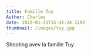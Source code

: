 ```yaml
---
title: Famille Tuy
Author: Charles
date: 2022-01-21T15:41:24.129Z
thumbnail: /images/tuy.jpg
---
```

Shooting avev la famille Tuy